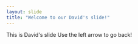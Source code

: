 ```yaml
---
layout: slide
title: "Welcome to our David's slide!"
---
```

This is David's slide
Use the left arrow to go back!
